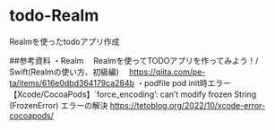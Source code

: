 # todo-Realm
Realmを使ったtodoアプリ作成

##参考資料
・Realm
　Realmを使ってTODOアプリを作ってみよう！/ Swift(Realmの使い方、初級編)
　https://qiita.com/pe-ta/items/616e0dbd364179ca284b
・podfile
 pod init時エラー
 【Xcode/CocoaPods】`force_encoding’: can’t modify frozen String (FrozenError) エラーの解決
 https://tetoblog.org/2022/10/xcode-error-cocoapods/
